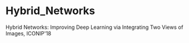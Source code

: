 # Hybrid_Networks
Hybrid Networks: Improving Deep Learning via Integrating Two Views of Images, ICONIP'18 
